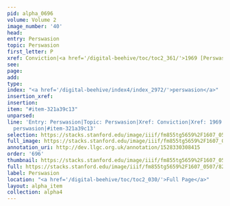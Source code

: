 ```yaml
---
pid: alpha_0696
volume: Volume 2
image_number: '40'
head: 
entry: Perswasion
topic: Perswasion
first_letter: P
xref: Conviction|<a href='/digital-beehive/toc/toc2_361/'>1969 [Perswasion]</a>
see: 
page: 
add: 
type: 
index: "<a href='/digital-beehive/index4/index_2972/'>perswasion</a>"
insertion_xref: 
insertion: 
item: "#item-321a39c13"
unparsed: 
line: 'Entry: Perswasion|Topic: Perswasion|Xref: Conviction|Xref: 1969 [Perswasion]|Index:
  perswasion|#item-321a39c13'
selection: https://stacks.stanford.edu/image/iiif/fm855tg5659%2F1607_0507/823,1304,3025,482/full/0/default.jpg
full_image: https://stacks.stanford.edu/image/iiif/fm855tg5659%2F1607_0507/full/full/0/default.jpg
annotation_uri: http://dev.llgc.org.uk/annotation/1528330308415
order: '696'
thumbnail: https://stacks.stanford.edu/image/iiif/fm855tg5659%2F1607_0507/823,1304,600,180/250,/0/default.jpg
full: https://stacks.stanford.edu/image/iiif/fm855tg5659%2F1607_0507/823,1304,3025,482/full/0/default.jpg
label: Perswasion
location: "<a href='/digital-beehive/toc/toc2_030/'>Full Page</a>"
layout: alpha_item
collection: alpha4
---
```

